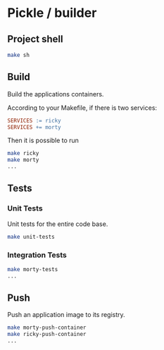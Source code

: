 # Pickle / builder

## Project shell

```sh
make sh
```

## Build

Build the applications containers.

According to your Makefile, if there is two services:

```Makefile
SERVICES := ricky
SERVICES += morty
````

Then it is possible to run

```sh
make ricky
make morty
...
```

## Tests

### Unit Tests

Unit tests for the entire code base.

```sh
make unit-tests
```

### Integration Tests

```sh
make morty-tests
...
```

## Push

Push an application image to its registry.

```sh
make morty-push-container
make ricky-push-container
...
